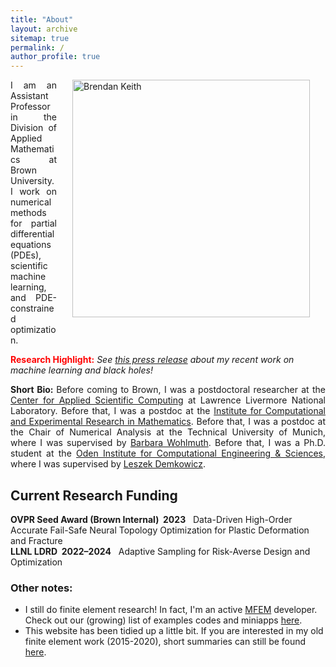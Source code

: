 ```yaml
---
title: "About"
layout: archive
sitemap: true
permalink: /
author_profile: true
---
```


<img src="/assets/images/bren096.jpg" width="380px" alt="Brendan Keith" align="right" style="display:block;margin-bottom:25px;margin-left:auto;margin-right:auto;padding-left: 25px;padding-right: 25px;" z-index="1" />
<p style="text-align: justify">
I am an Assistant Professor in the Division of Applied Mathematics at Brown University.
I work on numerical methods for partial differential equations (PDEs), scientific machine learning, and PDE-constrained optimization.
</p>

<!-- <span style="color:red">**Now Hiring:**</span>
*I am seeking to hire a number of <a href="https://www.mathjobs.org/jobs/list/20345">postdocs</a> to join my group this academic Fall.* -->

<span style="color:red">**Research Highlight:**</span>
*See <a href="https://www.llnl.gov/news/llnl-led-team-uses-machine-learning-derive-black-hole-motion-gravitational-waves">this press release</a> about my recent work on machine learning and black holes!*

<p style="text-align: justify">
<b> Short Bio: </b> Before coming to Brown, I was a postdoctoral researcher at the <a href="https://computing.llnl.gov/casc">Center for Applied Scientific Computing</a> at Lawrence Livermore National Laboratory.
<!-- where I am leading a three-year research project on PDE-constrained stochastic optimization methods for risk-averse engineering design. -->
Before that, I was a postdoc at the <a href="https://icerm.brown.edu/">Institute for Computational and Experimental Research in Mathematics</a>.
Before that, I was a postdoc at the Chair of Numerical Analysis at the Technical University of Munich, where I was supervised by <a href="http://www.professoren.tum.de/en/wohlmuth-barbara/">Barbara Wohlmuth</a>.
Before that, I was a Ph.D. student at the <a href="https://www.oden.utexas.edu/">Oden Institute for Computational Engineering & Sciences</a>, where I was supervised by <a href="https://users.oden.utexas.edu/~leszek/">Leszek Demkowicz</a>.
</p>


## Current Research Funding
<!-- **DOE SC Early Career Research Program&nbsp;&nbsp;2024&ndash;2028**&nbsp;&nbsp; REASON-3D: Randomized, Entropic, Adaptive, and Scalable Optimization for Non-Intrusive Data-Driven Design
\ -->
**OVPR Seed Award (Brown Internal)&nbsp;&nbsp;2023**&nbsp;&nbsp; Data-Driven High-Order Accurate Fail-Safe Neural Topology Optimization for Plastic Deformation and Fracture
\
**LLNL LDRD&nbsp;&nbsp;2022&ndash;2024**&nbsp;&nbsp; Adaptive Sampling for Risk-Averse Design and Optimization
<!-- (PI, *$450,000/year*) -->


### Other notes:
- I still do finite element research! In fact, I'm an active [MFEM](https://mfem.org/) developer. Check out our (growing) list of examples codes and miniapps [here](https://mfem.org/examples/).
- This website has been tidied up a little bit. If you are interested in my old finite element work (2015-2020), short summaries can still be found [here](/research/).